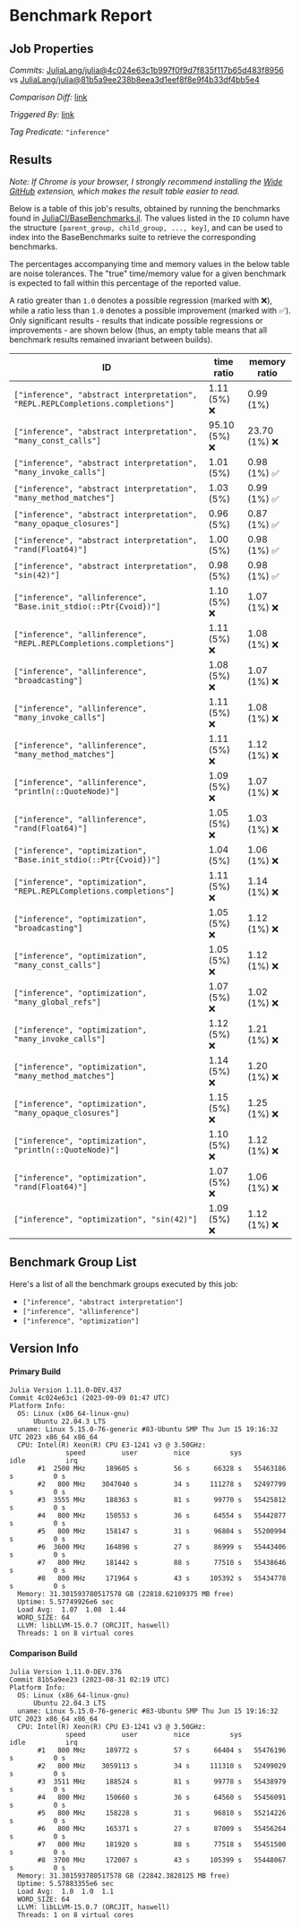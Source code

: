# Benchmark Report

## Job Properties

*Commits:* [JuliaLang/julia@4c024e63c1b997f0f9d7f835f117b65d483f8956](https://github.com/JuliaLang/julia/commit/4c024e63c1b997f0f9d7f835f117b65d483f8956) vs [JuliaLang/julia@81b5a9ee238b8eea3d1eef8f8e9f4b33df4bb5e4](https://github.com/JuliaLang/julia/commit/81b5a9ee238b8eea3d1eef8f8e9f4b33df4bb5e4)

*Comparison Diff:* [link](https://github.com/JuliaLang/julia/compare/81b5a9ee238b8eea3d1eef8f8e9f4b33df4bb5e4..4c024e63c1b997f0f9d7f835f117b65d483f8956)

*Triggered By:* [link](https://github.com/JuliaLang/julia/commit/4c024e63c1b997f0f9d7f835f117b65d483f8956#commitcomment-126876498)

*Tag Predicate:* `"inference"`

## Results

*Note: If Chrome is your browser, I strongly recommend installing the [Wide GitHub](https://chrome.google.com/webstore/detail/wide-github/kaalofacklcidaampbokdplbklpeldpj?hl=en)
extension, which makes the result table easier to read.*

Below is a table of this job's results, obtained by running the benchmarks found in
[JuliaCI/BaseBenchmarks.jl](https://github.com/JuliaCI/BaseBenchmarks.jl). The values
listed in the `ID` column have the structure `[parent_group, child_group, ..., key]`,
and can be used to index into the BaseBenchmarks suite to retrieve the corresponding
benchmarks.

The percentages accompanying time and memory values in the below table are noise tolerances. The "true"
time/memory value for a given benchmark is expected to fall within this percentage of the reported value.

A ratio greater than `1.0` denotes a possible regression (marked with :x:), while a ratio less
than `1.0` denotes a possible improvement (marked with :white_check_mark:). Only significant results - results
that indicate possible regressions or improvements - are shown below (thus, an empty table means that all
benchmark results remained invariant between builds).

| ID | time ratio | memory ratio |
|----|------------|--------------|
| `["inference", "abstract interpretation", "REPL.REPLCompletions.completions"]` | 1.11 (5%) :x: | 0.99 (1%)  |
| `["inference", "abstract interpretation", "many_const_calls"]` | 95.10 (5%) :x: | 23.70 (1%) :x: |
| `["inference", "abstract interpretation", "many_invoke_calls"]` | 1.01 (5%)  | 0.98 (1%) :white_check_mark: |
| `["inference", "abstract interpretation", "many_method_matches"]` | 1.03 (5%)  | 0.99 (1%) :white_check_mark: |
| `["inference", "abstract interpretation", "many_opaque_closures"]` | 0.96 (5%)  | 0.87 (1%) :white_check_mark: |
| `["inference", "abstract interpretation", "rand(Float64)"]` | 1.00 (5%)  | 0.98 (1%) :white_check_mark: |
| `["inference", "abstract interpretation", "sin(42)"]` | 0.98 (5%)  | 0.98 (1%) :white_check_mark: |
| `["inference", "allinference", "Base.init_stdio(::Ptr{Cvoid})"]` | 1.10 (5%) :x: | 1.07 (1%) :x: |
| `["inference", "allinference", "REPL.REPLCompletions.completions"]` | 1.11 (5%) :x: | 1.08 (1%) :x: |
| `["inference", "allinference", "broadcasting"]` | 1.08 (5%) :x: | 1.07 (1%) :x: |
| `["inference", "allinference", "many_invoke_calls"]` | 1.11 (5%) :x: | 1.08 (1%) :x: |
| `["inference", "allinference", "many_method_matches"]` | 1.11 (5%) :x: | 1.12 (1%) :x: |
| `["inference", "allinference", "println(::QuoteNode)"]` | 1.09 (5%) :x: | 1.07 (1%) :x: |
| `["inference", "allinference", "rand(Float64)"]` | 1.05 (5%) :x: | 1.03 (1%) :x: |
| `["inference", "optimization", "Base.init_stdio(::Ptr{Cvoid})"]` | 1.04 (5%)  | 1.06 (1%) :x: |
| `["inference", "optimization", "REPL.REPLCompletions.completions"]` | 1.11 (5%) :x: | 1.14 (1%) :x: |
| `["inference", "optimization", "broadcasting"]` | 1.05 (5%) :x: | 1.12 (1%) :x: |
| `["inference", "optimization", "many_const_calls"]` | 1.05 (5%) :x: | 1.12 (1%) :x: |
| `["inference", "optimization", "many_global_refs"]` | 1.07 (5%) :x: | 1.02 (1%) :x: |
| `["inference", "optimization", "many_invoke_calls"]` | 1.12 (5%) :x: | 1.21 (1%) :x: |
| `["inference", "optimization", "many_method_matches"]` | 1.14 (5%) :x: | 1.20 (1%) :x: |
| `["inference", "optimization", "many_opaque_closures"]` | 1.15 (5%) :x: | 1.25 (1%) :x: |
| `["inference", "optimization", "println(::QuoteNode)"]` | 1.10 (5%) :x: | 1.12 (1%) :x: |
| `["inference", "optimization", "rand(Float64)"]` | 1.07 (5%) :x: | 1.06 (1%) :x: |
| `["inference", "optimization", "sin(42)"]` | 1.09 (5%) :x: | 1.12 (1%) :x: |

## Benchmark Group List

Here's a list of all the benchmark groups executed by this job:

- `["inference", "abstract interpretation"]`
- `["inference", "allinference"]`
- `["inference", "optimization"]`

## Version Info

#### Primary Build

```
Julia Version 1.11.0-DEV.437
Commit 4c024e63c1 (2023-09-09 01:47 UTC)
Platform Info:
  OS: Linux (x86_64-linux-gnu)
      Ubuntu 22.04.3 LTS
  uname: Linux 5.15.0-76-generic #83-Ubuntu SMP Thu Jun 15 19:16:32 UTC 2023 x86_64 x86_64
  CPU: Intel(R) Xeon(R) CPU E3-1241 v3 @ 3.50GHz: 
              speed         user         nice          sys         idle          irq
       #1  2500 MHz     189605 s         56 s      66328 s   55463186 s          0 s
       #2   800 MHz    3047040 s         34 s     111278 s   52497799 s          0 s
       #3  3555 MHz     188363 s         81 s      99770 s   55425812 s          0 s
       #4   800 MHz     150553 s         36 s      64554 s   55442877 s          0 s
       #5   800 MHz     158147 s         31 s      96804 s   55200994 s          0 s
       #6  3600 MHz     164898 s         27 s      86999 s   55443406 s          0 s
       #7   800 MHz     181442 s         88 s      77510 s   55438646 s          0 s
       #8   800 MHz     171964 s         43 s     105392 s   55434778 s          0 s
  Memory: 31.301593780517578 GB (22818.62109375 MB free)
  Uptime: 5.57749926e6 sec
  Load Avg:  1.07  1.08  1.44
  WORD_SIZE: 64
  LLVM: libLLVM-15.0.7 (ORCJIT, haswell)
  Threads: 1 on 8 virtual cores

```

#### Comparison Build

```
Julia Version 1.11.0-DEV.376
Commit 81b5a9ee23 (2023-08-31 02:19 UTC)
Platform Info:
  OS: Linux (x86_64-linux-gnu)
      Ubuntu 22.04.3 LTS
  uname: Linux 5.15.0-76-generic #83-Ubuntu SMP Thu Jun 15 19:16:32 UTC 2023 x86_64 x86_64
  CPU: Intel(R) Xeon(R) CPU E3-1241 v3 @ 3.50GHz: 
              speed         user         nice          sys         idle          irq
       #1   800 MHz     189772 s         57 s      66404 s   55476196 s          0 s
       #2   800 MHz    3059113 s         34 s     111310 s   52499029 s          0 s
       #3  3511 MHz     188524 s         81 s      99778 s   55438979 s          0 s
       #4   800 MHz     150660 s         36 s      64560 s   55456091 s          0 s
       #5   800 MHz     158228 s         31 s      96810 s   55214226 s          0 s
       #6   800 MHz     165371 s         27 s      87009 s   55456264 s          0 s
       #7   800 MHz     181920 s         88 s      77518 s   55451500 s          0 s
       #8  3700 MHz     172007 s         43 s     105399 s   55448067 s          0 s
  Memory: 31.301593780517578 GB (22842.3828125 MB free)
  Uptime: 5.57883355e6 sec
  Load Avg:  1.0  1.0  1.1
  WORD_SIZE: 64
  LLVM: libLLVM-15.0.7 (ORCJIT, haswell)
  Threads: 1 on 8 virtual cores

```
